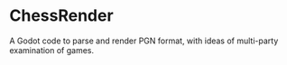 # ChessRender
A Godot code to parse and render PGN format, with ideas of multi-party examination of games.
